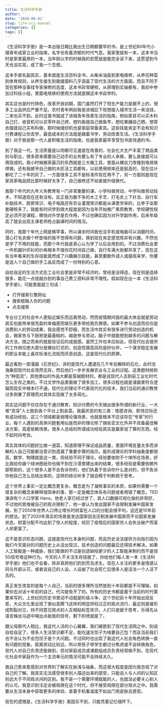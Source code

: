 ```yaml
---
title: 生活科学手册
author: ''
date: '2020-08-01'
slug: life-sci-manual
categories: []
tags: []
---
```


《生活科学手册》是一本出版日期比我出生日期都要早的书，是上世纪80年代小镇青年成家立业的指南，名字也有着浓郁的时代气息。我家里就有一本，这本书当时是家里最厚的一本，当年刚认字的时候我的宏愿就是能完全读下来，这愿望到今天也没实现，成了我一个念想。

这本手册名副其实，基本就是生活百科全书，从柴米油盐到家电维修，从养花种菜到体育规则，从养生接生到裁缝面料几乎涵盖了现代生活的方方面面。而且不同于现在那种没事找专家保修的态度，这本书异常硬核，从原理到实操都有，我初中参加过科技小组，里面电烙铁的使用方法就是跟这本书自学的。

其实这也是时代特色，改革开放初期，国门虽然打开了但生产能力是跟不上的，很多工业品供应严重不足。农村青年例如我爸进城后下班想接入城市生活一来没钱，二来也买不到，此时这类书就成了进城青年改善生活的指南，例如家具可以买木料自己打，收音机可以买零件自己焊，想钓鱼就自己做鱼竿，想吃果脯自己晒，想穿衣服就自己买布料做，那时候缝纫机也是家庭常备家具。这些技能肯定不会有知识付费课程让你去学，最低成本的方法就是跟着书学，劳动改善生活。《生活科学手册》对于我爸那一代人是积极生活的指南，也是我家最早享受包书皮待遇的书。

到了我这一代，生活质量是以肉眼可见速度在改善的，社会化大生产丰富了商品类别与职业，很多原来需要自己动手的业务要么有了专业的人来做，要么直接就可以用现成的。我小时候搬家最沉的东西就是三大箱工具，里面从螺丝刀改锥到电烙铁焊锡，还有我姥爷自己做的木匠活工具都有，以前使用频率还是挺高的，现在估计都吃了二十年的灰了。一方面很多工具不是标准件现在用不了，另一方面则是现在家具家电品控比那时候好太多了，自己维修还不如直接升级换代。

我那个年代的九年义务教育有一门非常重要的课，小学叫做劳动，中学叫做劳动技术，不知道现在还有没有。反正我为数不多的木工手艺、打毛衣上下针法、自行车补胎技术、厨房常识、电子电路还有农业灌溉常识都是从课里学来的，比李子柒那套硬核多了。我能有时间学到很大程度是因为当年开始推广素质教育，学校硬性规定必须开足课程，哪怕对升学是负作用，不过也确实因为对升学副作用，后来年级高了就会出现主课老师抢占副课时间的情况。

同时，我那个年代上网是稀罕事，所以课余时间我也没手机或电脑可以消磨时间，潜心打毛衣做个杯垫啥的我不觉得有问题，换到现在肯定感觉除非有兴趣，不然也是学了不用的技能，而那个年代我是真心认为学了以后会用到的。不过消费社会里一件机器针织衫的价格根本不值你花时间自己做，自行车满大街都共享了，现在这些当年看来的生存技能竟然成了兴趣展示技能，甚至要额外请人或报班来学，你要是送人个自己做的手工品反而成了一份特别的心意。

自给自足的生活方式在工业社会里是非常不经济的，曾经是没得选，现在则是选择很多，能花一点钱就办到的事自己费工搭料非常不理性。假如现在出一本《生活科学手册》，可能里面就三句话：

- 打开搜索引擎网址
- 搜索框输入你的问题
- 点击搜索

专业分工的社会中人更贴近娱乐而远离劳动，然而疫情期间我的最大体会就是劳动其实也能带来很充盈的幸福感而娱乐更多带给我负罪感。如果不参与创造而仅仅是消费别人的劳动成果，我会感觉不舒服，而生活中其实有很多进行劳动创造的机会，做家务与下厨房是最基础的。越是参与劳动，脑子中就能想到越多的问题与解决方法，随之而来的就是验证后的成就感。虽然工作也本应如此，但现代社会提供的工作岗位绝大部分是螺丝钉式的，创造性跟高风险是好伙伴，一个谋求稳定发展的职业本能上喜欢标准化流程而厌恶创造，这是现代化的原罪。

最近看到一部漫画《石世纪》，讲的是现代人遭遇在几千年后解除的石化，此时沧海桑田现代社会荡然无存，然后他们一步步发展农业与工业的过程。这类题材统称为“种田流”，其他类似的作品大都是穿越题材的，都是说现代人去到前工业化时代怎么生存之类的。不过文学作品里面做了很多加工，很多过程也就是漫画里符合逻辑而现实中根本行不通，现代化的理论不代表现代化的技术，我们当前的通识教育过多侧重了原理而对具体实现做了太多简化。

其实这问题不仅仅存在于通识教育，知识付费的今天搞出很多所谓的新行业，一大堆“资深”人士跑到各个平台上割韭菜。我最厌恶的有三类：情感咨询、职场交际还有成功经验。这三个领域都是弱理论强场景，也就是根本不应该存在“专家”的行业，每个人遇到的具体问题套用似是而非的理论除了搞些亚文化外并不具备最佳解决方案，高度依赖场景。很多人总结的所谓成功经验其实是赢家说了算的东西，经不起时间考验。

真实具体的问题好比做一道菜，知道原理不保证成品质量，里面环境变量太多而讲解的人自己可能都没意识到遗漏了重要步骤的指示。能形成理论的学科抽象度都很高，数学、物理就是这一类，但经验不同于理论，经验要依附于个体所在场景，好比我给你画个绿洲图纸你也做不到在沙漠里建出来的结果，很多经验是需要依赖外部帮助的，这个很多人是不会告诉你的，他们执着于告诉你什么是对的，但不告诉你他自己怎么总结出来的，这样的结论听多了就会精于判断疏于思考。

这个世界上事实一定比概念更复杂，概念是为了凝练事实的本质，如果你需要一个很复杂的概念来解释很简单的事，那一定是概念体系有问题或者用错了概念。TED演讲有个人口学家 Hans，他老人家已经过世了，其人口数据可视化做的非常好，不过他的思维被自己的观点限制了，他一直认为发达国家不会限制发展中国家发展，到了2050年世界人口停止增长时财富在人口的分配会很平均，这还是10年前的想法。到了2020年真实的场景是发达国家回去压制发展中国家而不论国家发展状态，财富分配不均达到了惊人的程度，经历了疫情后的国家穷人会失业破产而富人却更富了。

这不是意识形态问题，这就是现代化本身的问题，而且历史没法提供方向指引因为我们今天面对的问题历史上从没出现过，技术创造的问题最后还得技术解决。如果人工智能是一种威胁，我们能做的不过是创造缺陷更少的人工智能来制约而不是烧5G信号塔这种行为。今天的人不关注生存技能了，你给他们每人发一本《生活科学手册》他们也不会看，除非真把他们扔到荒岛求生。现在人关注的更多是情感认同与外部认可，或者说自己的人设，人设崩了社会死亡后很多人是没法一个人活下去的。

真正发生改变的是每个人自己，当前的很多理所当然放到十年前都是不可理喻，如果你去对话十年前的自己，代沟是免不了的。所有的历史书都是基于当前的时代需要来写的，上世纪的历史书里动不动就是阶级斗争，这个世纪前十年开始出现反思，大众文化里出现了类似袁腾飞这样的明显矫枉过正的观点流行，最近则直接形成割裂对立，持不同意见观点的人互相贴标签攻讦。人们只是疲于思考，乐得先从语言蛛丝马迹中嗅出点敌我的信号，剩下的喷就是了。

跟父母那代人相比，我这代人活的小心翼翼，我们被嵌到了现代生活网之中。别说自给自足了，很多人生活常识都不足，能吃速冻饺子为啥要自己包？而且当前我们也不会认为不会包饺子是个大问题。不过同时也出现了我这代人社会角色转换一直有问题的现象，距离劳动比较远，所以带孩子带学生都过分焦虑或不会转换角色，现代人对自己负责还能做到，但对家庭成员或课题组成员负责经常做不到，在现代化社会中家庭作为一个主流单元的情况可能不会持续太久。

我自己愈来愈感到对世界的了解实在肤浅与抽象，而这很大程度是因为我忽视了对自己的了解。我其实无法感受很多别人描述出来的感受，只能说人与人间的认知区别远大于不同观点间的区别。我不是一个需要环境赋能的人，也就没必要关心别人的认可。我意识到注定会被局限在这个时代，但不接受局限在部分观点之中。我需要从生活本身中获取更多的体验，拿着手机看温度不如出门用皮肤去感受。

现在的遗憾是，《生活科学手册》美国买不到，只能凭着记忆缅怀下。
